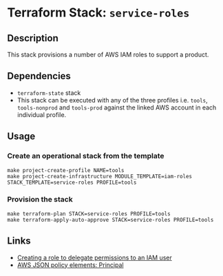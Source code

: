 # Terraform Stack: `service-roles`

## Description

This stack provisions a number of AWS IAM roles to support a product.

## Dependencies

- `terraform-state` stack
- This stack can be executed with any of the three profiles i.e. `tools`, `tools-nonprod` and `tools-prod` against the linked AWS account in each individual profile.

## Usage

### Create an operational stack from the template

    make project-create-profile NAME=tools
    make project-create-infrastructure MODULE_TEMPLATE=iam-roles STACK_TEMPLATE=service-roles PROFILE=tools

### Provision the stack

    make terraform-plan STACK=service-roles PROFILE=tools
    make terraform-apply-auto-approve STACK=service-roles PROFILE=tools

## Links

- [Creating a role to delegate permissions to an IAM user](https://docs.aws.amazon.com/IAM/latest/UserGuide/id_roles_create_for-user.html)
- [AWS JSON policy elements: Principal](https://docs.aws.amazon.com/IAM/latest/UserGuide/reference_policies_elements_principal.html)
